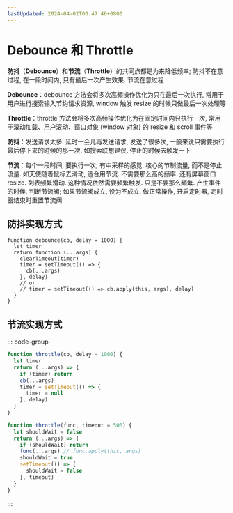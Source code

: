 ```yaml
---
lastUpdated: 2024-04-02T00:47:46+0800
---
```


# Debounce 和 Throttle

**防抖**（**Debounce**）和**节流**（**Throttle**）的共同点都是为来降低频率; 防抖不在意过程, 在一段时间内, 只有最后一次产生效果. 节流在意过程

**Debounce**：debounce 方法会将多次高频操作优化为只在最后一次执行, 常用于用户进行搜索输入节约请求资源, window 触发 resize 的时候只做最后一次处理等

**Throttle**：throttle 方法会将多次高频操作优化为在固定时间内只执行一次, 常用于滚动加载、用户滚动、窗口对象 (window 对象) 的 resize 和 scroll 事件等

**防抖**：发送请求太多. 延时一会儿再发送请求, 发送了很多次, 一般来说只需要执行最后停下来的时候的那一次. 如搜索联想建议. 停止的时候去触发一下

**节流**：每个一段时间, 要执行一次; 有中采样的感觉. 核心的节制流量, 而不是停止流量. 如天使随着鼠标去滑动, 适合用节流. 不需要那么高的频率. 还有屏幕窗口 resize. 列表频繁滑动. 这种情况依然需要频繁触发. 只是不要那么频繁. 产生事件的时候, 判断节流阀; 如果节流阀成立, 设为不成立, 做正常操作, 开启定时器, 定时器结束时重置节流阀

## 防抖实现方式

```js:line-numbers
function debounce(cb, delay = 1000) {
  let timer
  return function (...args) {
    clearTimeout(timer)
    timer = setTimeout(() => {
      cb(...args)
    }, delay)
    // or
    // timer = setTimeout(() => cb.apply(this, args), delay)
  }
}
```

## 节流实现方式

::: code-group

```js [Solution 1]:line-numbers
function throttle(cb, delay = 1000) {
  let timer
  return (...args) => {
    if (timer) return
    cb(...args)
    timer = setTimeout(() => {
      timer = null
    }, delay)
  }
}
```

```js [Solution 2]:line-numbers
function throttle(func, timeout = 500) {
  let shouldWait = false
  return (...args) => {
    if (shouldWait) return
    func(...args) // func.apply(this, args)
    shouldWait = true
    setTimeout(() => {
      shouldWait = false
    }, timeout)
  }
}
```

:::

